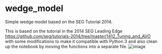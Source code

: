 # wedge_model
 Simple wedge model based on the SEG Tutorial 2014.
 
 This is based on the tutorial in the 2014 SEG Leading Edge https://github.com/seg/tutorials-2014/tree/master/1412_Tuning_and_AVO with some modifications to make it compatible with Python 3 and also clean up the notebook by moving the functions into a separate file. 
![image](https://user-images.githubusercontent.com/72742562/202829170-24dc9bf4-d151-4de6-ae98-97fe10a05559.png)
